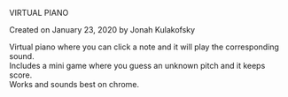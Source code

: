 VIRTUAL PIANO

Created on January 23, 2020 by Jonah Kulakofsky

Virtual piano where you can click a note and it will play the corresponding sound.\
Includes a mini game where you guess an unknown pitch and it keeps score.\
Works and sounds best on chrome.
